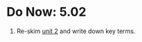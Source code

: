 # Do Now: 5.02

1. Re-skim [unit 2](http://earsketch.gatech.edu/category/unit-2) and write down key terms.  